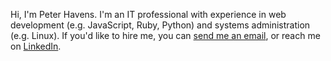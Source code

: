 Hi, I'm Peter Havens. I'm an IT professional with experience in web development (e.g. JavaScript, Ruby, Python) and systems administration (e.g. Linux). If you'd like to hire me, you can [send me an email](mailto:peter.havens@gmail.com), or reach me on [LinkedIn](https://www.linkedin.com/in/peter-havens/).
